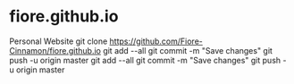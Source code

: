 # fiore.github.io
Personal Website
 git clone https://github.com/Fiore-Cinnamon/fiore.github.io 
 git add --all git commit -m "Save changes" git push -u origin master 
git add --all git commit -m "Save changes" git push -u origin master 
